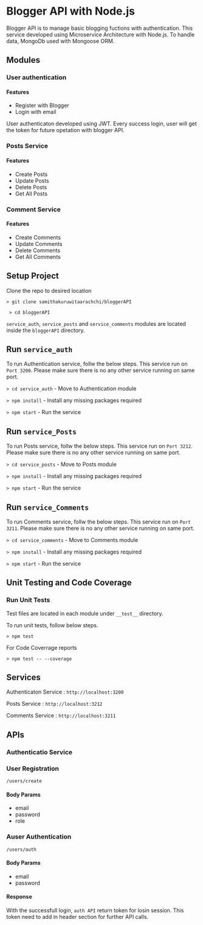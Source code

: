 
# Blogger API with Node.js

Blogger API is to manage basic blogging fuctions with authentication. This service developed using Microservice Architecture with Node.js. To handle data, MongoDb used with Mongoose ORM.

## Modules

### User authentication
#### Features
- Register with Blogger
- Login with email

User authenticaton developed using JWT. Every success login, user will get the token for future opetation with blogger API.

### Posts Service
#### Features
- Create Posts
- Update Posts
- Delete Posts
- Get All Posts

### Comment Service
#### Features
- Create Comments
- Update Comments
- Delete Comments
- Get All Comments

## Setup Project

Clone the repo to desired location

` > git clone samithakuruwitaarachchi/bloggerAPI `

` > cd bloggerAPI`

`service_auth`, `service_posts` and `service_comments` modules are located inside the  `bloggerAPI` directory.

## Run `service_auth`

To run Authentication service, follw the below steps. This service run on `Port 3200`. Please make sure there is no any other service running on same port.

`> cd service_auth` - Move to Authentication module

`> npm install` - Install any missing packages required

`> npm start` - Run the service

## Run `service_Posts`

To run Posts service, follw the below steps. This service run on `Port 3212`. Please make sure there is no any other service running on same port.

`> cd service_posts` - Move to Posts module

`> npm install` - Install any missing packages required

`> npm start` - Run the service

## Run `service_Comments`

To run Comments service, follw the below steps. This service run on `Port 3211`. Please make sure there is no any other service running on same port.

`> cd service_comments` - Move to Comments module

`> npm install` - Install any missing packages required

`> npm start` - Run the service


## Unit Testing and Code Coverage

### Run Unit Tests

Test files are located in each module under ` __test__ ` directory.

To run unit tests, follow below steps.

`> npm test`

For Code Coverrage reports

`> npm test -- --coverage`

## Services

Authenticaton Service : `http://localhost:3200`

Posts Service : `http://localhost:3212`

Comments Service : `http://localhost:3211`

## APIs

### Authenticatio Service

### User Registration

`/users/create`

#### Body Params
  - email
  - password
  - role

    
### Auser Authentication

`/users/auth`

#### Body Params 
  - email
  - password

#### Response

 With the successfull login, `auth API` return token for losin session. This token need to add in header section for further API calls.

 











